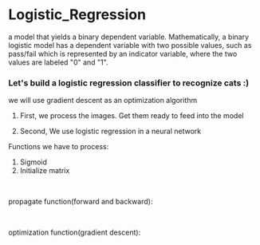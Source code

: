 # Logistic_Regression

a model that yields a binary dependent variable. Mathematically, a binary logistic model has a dependent variable with two possible values, such as pass/fail which is represented by an indicator variable, where the two values are labeled "0" and "1".



### Let's build a logistic regression classifier to recognize cats :)


we will use gradient descent as an optimization algorithm

1. First, we process the images. Get them ready to feed into the model

2. Second, We use logistic regression in a neural network 


Functions we have to process:
1. Sigmoid
2. Initialize matrix

<br>

propagate function(forward and backward):

<br>

optimization function(gradient descent):

<br>
